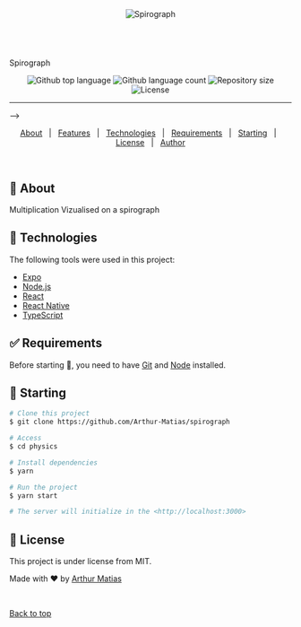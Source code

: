<div align="center" id="top"> 
  <img src="./assets/mult_viz.gif" alt="Spirograph" />

  &#xa0;

  <!-- <a href="https://multiplication_vizualisation.netlify.app">Demo</a> -->
</div>

<h1 align="center"></h1>
Spirograph
<p align="center">
  <img alt="Github top language" src="https://img.shields.io/github/languages/top/Arthur-Matias/multiplication_vizualisation?color=56BEB8">

  <img alt="Github language count" src="https://img.shields.io/github/languages/count/Arthur-Matias/multiplication_vizualisation?color=56BEB8">

  <img alt="Repository size" src="https://img.shields.io/github/repo-size/Arthur-Matias/multiplication_vizualisation?color=56BEB8">

  <img alt="License" src="https://img.shields.io/github/license/Arthur-Matias/multiplication_vizualisation?color=56BEB8">

  <!-- <img alt="Github issues" src="https://img.shields.io/github/issues/Arthur-Matias/multiplication_vizualisation?color=56BEB8" /> -->

  <!-- <img alt="Github forks" src="https://img.shields.io/github/forks/Arthur-Matias/multiplication_vizualisation?color=56BEB8" /> -->

  <!-- <img alt="Github stars" src="https://img.shields.io/github/stars/Arthur-Matias/multiplication_vizualisation?color=56BEB8" /> -->
</p>

<!-- Status -->

<hr> -->

<p align="center">
  <a href="#dart-about">About</a> &#xa0; | &#xa0; 
  <a href="#sparkles-features">Features</a> &#xa0; | &#xa0;
  <a href="#rocket-technologies">Technologies</a> &#xa0; | &#xa0;
  <a href="#white_check_mark-requirements">Requirements</a> &#xa0; | &#xa0;
  <a href="#checkered_flag-starting">Starting</a> &#xa0; | &#xa0;
  <a href="#memo-license">License</a> &#xa0; | &#xa0;
  <a href="https://github.com/Arthur-Matias" target="_blank">Author</a>
</p>

<br>

## :dart: About ##

Multiplication Vizualised on a spirograph

## :rocket: Technologies ##

The following tools were used in this project:

- [Expo](https://expo.io/)
- [Node.js](https://nodejs.org/en/)
- [React](https://pt-br.reactjs.org/)
- [React Native](https://reactnative.dev/)
- [TypeScript](https://www.typescriptlang.org/)

## :white_check_mark: Requirements ##

Before starting :checkered_flag:, you need to have [Git](https://git-scm.com) and [Node](https://nodejs.org/en/) installed.

## :checkered_flag: Starting ##

```bash
# Clone this project
$ git clone https://github.com/Arthur-Matias/spirograph

# Access
$ cd physics

# Install dependencies
$ yarn

# Run the project
$ yarn start

# The server will initialize in the <http://localhost:3000>
```

## :memo: License ##

This project is under license from MIT.

Made with :heart: by <a href="https://github.com/Arthur-Matias" target="_blank">Arthur Matias</a>

&#xa0;

<a href="#top">Back to top</a>
